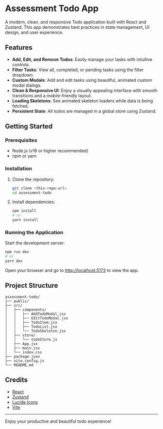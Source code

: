 
# Assessment Todo App

A modern, clean, and responsive Todo application built with React and Zustand. This app demonstrates best practices in state management, UI design, and user experience.

## Features

- **Add, Edit, and Remove Todos**: Easily manage your tasks with intuitive controls.
- **Filter Tasks**: View all, completed, or pending tasks using the filter dropdown.
- **Custom Modals**: Add and edit tasks using beautiful, animated custom modal dialogs.
- **Clean & Responsive UI**: Enjoy a visually appealing interface with smooth transitions and a mobile-friendly layout.
- **Loading Skeletons**: See animated skeleton loaders while data is being fetched.
- **Persistent State**: All todos are managed in a global store using Zustand.

## Getting Started

### Prerequisites
- Node.js (v16 or higher recommended)
- npm or yarn

### Installation
1. Clone the repository:
   ```sh
   git clone <this-repo-url>
   cd assessment-todo
   ```
2. Install dependencies:
   ```sh
   npm install
   # or
   yarn install
   ```

### Running the Application
Start the development server:
```sh
npm run dev
# or
yarn dev
```

Open your browser and go to [http://localhost:5173](http://localhost:5173) to view the app.

## Project Structure
```
assessment-todo/
├── public/
├── src/
│   ├── components/
│   │   ├── AddTodoModal.jsx
│   │   ├── EditTodoModal.jsx
│   │   ├── TodoItem.jsx
│   │   ├── TodoList.jsx
│   │   └── TodoSkeleton.jsx
│   ├── store/
│   │   └── todoStore.js
│   ├── App.jsx
│   ├── main.jsx
│   └── index.css
├── package.json
├── vite.config.js
└── README.md
```

## Credits
- [React](https://react.dev/)
- [Zustand](https://zustand-demo.pmnd.rs/)
- [Lucide Icons](https://lucide.dev/)
- [Vite](https://vitejs.dev/)

---

Enjoy your productive and beautiful todo experience!
